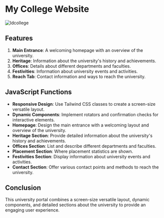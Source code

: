 # My College Website
![ldcollege](https://github.com/JitendraVarma11/CSEdge-Web-Development-Internship-1/assets/143241523/01ab7ecc-f86e-4b8b-8387-760b41cf1f39)

## Features

1. **Main Entrance**: A welcoming homepage with an overview of the university.
2. **Heritage**: Information about the university's history and achievements.
3. **Offices**: Details about different departments and faculties.
4. **Festivities**: Information about university events and activities.
5. **Reach Tab**: Contact information and ways to reach the university.

## JavaScript Functions

- **Responsive Design**: Use Tailwind CSS classes to create a screen-size versatile layout.
- **Dynamic Components**: Implement rotators and confirmation checks for interactive elements.
- **Homepage**: Design the main entrance with a welcoming layout and overview of the university.
- **Heritage Section**: Provide detailed information about the university's history and achievements.
- **Offices Section**: List and describe different departments and faculties.
- **Placement Section**: Where placement statistics are shown.
- **Festivities Section**: Display information about university events and activities.
- **Contact Section**: Offer various contact points and methods to reach the university.

## Conclusion

This university portal combines a screen-size versatile layout, dynamic components, and detailed sections about the university to provide an engaging user experience.
